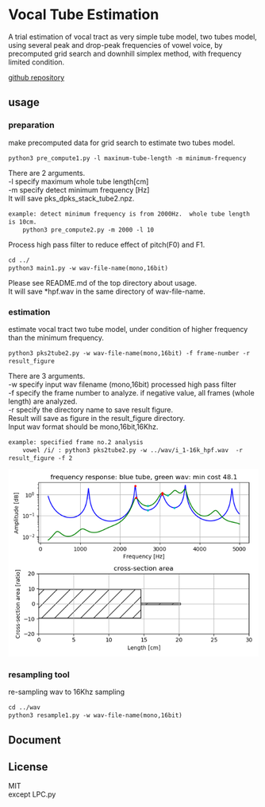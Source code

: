 # Vocal Tube Estimation   

A trial estimation of vocal tract as very simple tube model, two tubes model, 
using several peak and drop-peak frequencies of vowel voice, by precomputed grid search and downhill simplex method,
with frequency limited condition.  

[github repository](https://github.com/shun60s/Voice-BPF-bank/tree/master/Vocal-Tube-Estimation/)  

## usage    

### preparation   
make precomputed data for grid search to estimate two tubes model.  
```
python3 pre_compute1.py -l maxinum-tube-length -m minimum-frequency  
```
There are 2 arguments.  
-l specify maximum whole tube length[cm]  
-m specify detect minimum frequency [Hz]  
It will save pks_dpks_stack_tube2.npz.   

```
example: detect minimum frequency is from 2000Hz.  whole tube length is 10cm.  
    python3 pre_compute2.py -m 2000 -l 10  
```

Process high pass filter to reduce effect of pitch(F0) and F1.  
```
cd ../
python3 main1.py -w wav-file-name(mono,16bit)  
```
Please see README.md of the top directory about usage.  
It will save *hpf.wav in the same directory of wav-file-name.  


### estimation  
estimate vocal tract two tube model, under condition of higher frequency than the minimum frequency.  

```
python3 pks2tube2.py -w wav-file-name(mono,16bit) -f frame-number -r result_figure  
```
There are 3 arguments.  
-w specify input wav filename (mono,16bit) processed high pass filter  
-f specify the frame number to analyze. if negative value, all frames (whole length) are analyzed.  
-r specify the directory name to save result figure.  
Result will save as figure in the result_figure directory.  
Input wav format should be mono,16bit,16Khz.   
 
```
example: specified frame no.2 analysis  
    vowel /i/ : python3 pks2tube2.py -w ../wav/i_1-16k_hpf.wav  -r result_figure -f 2
```

![figure1](docs/i_1-16k_hpf_2.png)  

### resampling tool

re-sampling wav to 16Khz sampling  
```
cd ../wav
python3 resample1.py -w wav-file-name(mono,16bit)  
```

## Document  



## License    
MIT  
except LPC.py  


